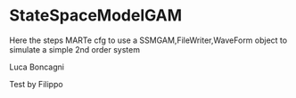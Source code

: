 # StateSpaceModelGAM
Here the steps MARTe cfg to use a SSMGAM,FileWriter,WaveForm object to simulate a simple 2nd order system


Luca Boncagni

Test by Filippo
